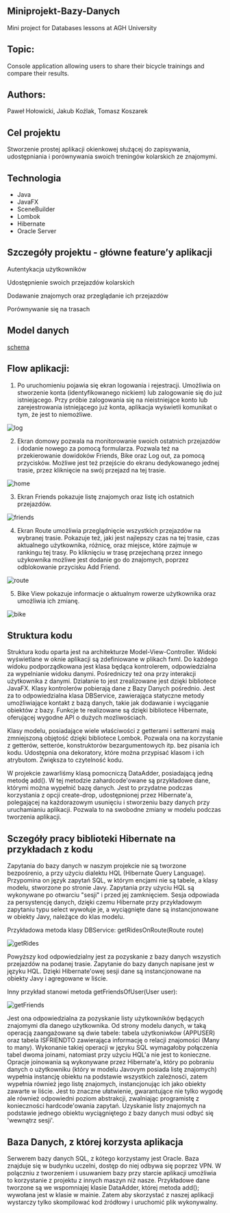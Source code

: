 ## Miniprojekt-Bazy-Danych
Mini project for Databases lessons at AGH University

## Topic:
Console application allowing users to share their bicycle trainings and compare their results.

## Authors:
Paweł Hołowicki, Jakub Koźlak, Tomasz Koszarek



## Cel projektu
Stworzenie prostej aplikacji okienkowej służącej do zapisywania, udostępniania i porównywania swoich treningów kolarskich ze znajomymi.

## Technologia
* Java
* JavaFX
* SceneBuilder
* Lombok
* Hibernate
* Oracle Server

## Szczegóły projektu - główne feature’y aplikacji
Autentykacja użytkowników

Udostępnienie swoich przejazdów kolarskich

Dodawanie znajomych oraz przeglądanie ich przejazdów

Porównywanie się na trasach

## Model danych

[schema](https://user-images.githubusercontent.com/72392522/119807540-83061680-bee3-11eb-9709-ad7029ef2bdd.jpg)

## Flow aplikacji:

1. Po uruchomieniu pojawia się ekran logowania i rejestracji.
Umożliwia on stworzenie konta (identyfikowanego nickiem) lub
zalogowanie się do już istniejącego. Przy próbie zalogowania się na nieistniejące konto
lub zarejestrowania istniejącego już konta, aplikacja wyświetli komunikat o tym, że jest to niemożliwe.

![log](https://user-images.githubusercontent.com/72392522/119807065-10953680-bee3-11eb-9bda-69175f8a798b.jpg)

2. Ekran domowy pozwala na monitorowanie swoich ostatnich przejazdów
i dodanie nowego za pomocą formularza.
Pozwala też na przekierowanie dowidoków Friends, Bike oraz Log out, za pomocą przycisków.
Możliwe jest też przejście do ekranu dedykowanego jednej trasie, przez kliknięcie na swój przejazd na tej trasie.

![home](https://user-images.githubusercontent.com/72392522/120905544-13b2c400-c653-11eb-943d-917ddae536b7.jpg)

3. Ekran Friends pokazuje listę znajomych oraz listę ich ostatnich przejazdów.

![friends](https://user-images.githubusercontent.com/72392522/120905669-faf6de00-c653-11eb-8d19-89ff1fde2973.jpg)

4. Ekran Route umożliwia przeglądnięcie wszystkich przejazdów na wybranej trasie.
Pokazuje też, jaki jest najlepszy czas na tej trasie, czas aktualnego użytkownika,
różnicę, oraz miejsce, które zajmuje w rankingu tej trasy.
Po kliknięciu w trasę przejechaną przez innego użykownika możliwe jest dodanie go do znajomych, poprzez odblokowanie przycisku Add Friend.

![route](https://user-images.githubusercontent.com/72392522/120906147-52e31400-c657-11eb-97ea-997963bc872d.jpg)

5. Bike View pokazuje informacje o aktualnym rowerze użytkownika oraz umożliwia ich zmianę.

![bike](https://user-images.githubusercontent.com/72392522/120906184-a0f81780-c657-11eb-9bc9-61ca57da7bee.jpg)


## Struktura kodu

Struktura kodu oparta jest na architekturze Model-View-Controller.
Widoki wyświetlane w oknie aplikacji są zdefiniowane w plikach fxml.
Do każdego widoku podporządkowana jest klasa będąca kontrolerem, odpowiedzialna za wypelnianie widoku danymi.
Pośredniczy też ona przy interakcji użytkownika z danymi.
Działanie to jest zrealizowane jest dzięki bibliotece JavaFX.
Klasy kontrolerów pobierają dane z Bazy Danych pośrednio. Jest za to odpowiedzialna klasa DBService,
zawierająca statyczne metody umożliwiające kontakt z bazą danych, takie jak dodawanie i wyciąganie obiektów z bazy.
Funkcje te realizowane są dzięki bibliotece Hibernate, oferującej wygodne API o dużych mozliwościach.

Klasy modelu, posiadające wiele właściwości z getterami i setterami mają zmniejszoną objętość dzięki bibliotece Lombok.
Pozwala ona na korzystanie z getterów, setteróe, konstruktorów bezargumentowych itp. bez pisania ich kodu.
Udostępnia ona dekoratory, które można przypisać klasom i ich atrybutom. Zwiększa to czytelność kodu.

W projekcie zawarliśmy klasą pomocniczą DataAdder, posiadającą jedną metodę add(). W tej metodzie zahardcode'owane są przykładowe dane,
którymi można wypełnić bazę danych. Jest to przydatne podczas korzystania z opcji create-drop, udostępnionej przez Hibernate'a,
polegającej na każdorazowym usunięciu i stworzeniu bazy danych przy uruchamianiu aplikacji.
Pozwala to na swobodne zmiany w modelu podczas tworzenia aplikacji.

## Sczegóły pracy biblioteki Hibernate na przykładach z kodu

Zapytania do bazy danych w naszym projekcie nie są tworzone bezpośrenio, a przy użyciu dialektu HQL (Hibernate Query Language).
Przypomina on język zapytań SQL, w którym encjami nie są tabele, a klasy modelu, stworzone po stronie Javy.
Zapytania przy użyciu HQL są wykonywane po otwarciu "sesji" i przed jej zamknięciem.
Sesja odpowiada za persystencję danych, dzięki czemu Hibernate przy przykładowym zapytaniu typu select wywołuje je, a wyciągnięte dane
są instancjonowane w obiekty Javy, należące do klas modelu.

Przykładowa metoda klasy DBService: getRidesOnRoute(Route route)

![getRides](https://user-images.githubusercontent.com/72392522/120906589-0ef20e00-c65b-11eb-9773-898cc15e2289.jpg)

Powyższy kod odpowiedzialny jest za pozyskanie z bazy danych wszystich przejazdów na podanej trasie.
Zapytanie do bazy danych napisane jest w języku HQL. Dzięki Hibernate'owej sesji dane są instancjonowane na obiekty Javy i agregowane w liście.

Inny przykład stanowi metoda getFriendsOfUser(User user):

![getFriends](https://user-images.githubusercontent.com/72392522/120906658-92abfa80-c65b-11eb-988e-b48399ec158a.jpg)

Jest ona odpowiedzialna za pozyskanie listy użytkowników będących znajomymi dla danego użytkownika.
Od strony modelu danych, w taką operacją zaangażowane są dwie tabele: tabela użytkoniwków (APPUSER)
oraz tabela ISFRIENDTO zawierająca informację o relacji znajomości (Many to many).
Wykonanie takiej operacji w języku SQL wymagałoby połączenia tabel dwoma joinami, natomiast przy użyciu HQL'a nie jest to konieczne.
Opracje joinowania są wykonywane przez Hibernate'a, który po pobraniu danych o użytkowniku (który w modelu Javovym posiada listę znajomych) wypełnia instancję obiektu na podstawie wszystkich zależnosći, zatem wypełnia również jego listę znajomych,
instancjonując ich jako obiekty zawarte w liście. Jest to znaczne ułatwienie, gwarantujące nie tylko wygodę ale również odpowiedni poziom abstrakcji, zwalniając programistę z konieczności hardcode'owania zapytań.
Uzyskanie listy znajomych na podstawie jednego obiektu wyciągniętego z bazy danych musi odbyć się 'wewnątrz sesji'.


## Baza Danych, z której korzysta aplikacja

Serwerem bazy danych SQL, z kótego korzystamy jest Oracle. Baza znajduje się w budynku uczelni, dostęp do niej odbywa się poprzez VPN.
W polączniu z tworzeniem i usuwaniem bazy przy starcie aplikacji umożliwia to korzystanie z projektu z innych maszyn niż nasze.
Przykładowe dane tworzone są we wspomniajej klasie DataAdder, której metoda add(); wywołana jest w klasie w mainie.
Zatem aby skorzystać z naszej aplikacji wystarczy tylko skompilować kod źródłowy i uruchomić plik wykonywalny.
